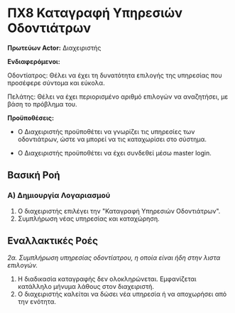 # ΠΧ8 Καταγραφή Υπηρεσιών Οδοντιάτρων

__Πρωτεύων Actor:__
Διαχειριστής

__Ενδιαφερόμενοι:__

Οδοντίατρος: Θέλει να έχει τη δυνατότητα επιλογής της υπηρεσίας που προσέφερε σύντομα και εύκολα.

Πελάτης: Θέλει να έχει περιορισμένο αριθμό επιλογών να αναζητήσει, με βάση το πρόβλημα του. 

__Προϋποθέσεις:__

* Ο Διαχειριστής προϋποθέτει να γνωρίζει τις υπηρεσίες των οδοντιάτρων, ώστε να μπορεί να τις καταχωρίσει στο σύστημα.

* Ο Διαχειριστής προϋποθέτει να έχει συνδεθεί μέσω master login.

## Βασική Ροή

### Α) Δημιουργία Λογαριασμού
1. Ο διαχειριστής επιλέγει την "Καταγραφή Υπηρεσιών Οδοντιάτρων".
2. Συμπλήρωση νέας υπηρεσίας και καταχώρηση.

## Εναλλακτικές Ροές

*2α\. Συμπλήρωση υπηρεσίας οδοντίατρου, η οποία είναι ήδη στην λιστα επιλογών.*
1. Η διαδικασία καταγραφής δεν ολοκληρώνεται. Εμφανίζεται κατάλληλο μήνυμα λάθους στον διαχειριστή.
2. Ο διαχειριστής καλείται να δώσει νέα υπηρεσία ή να αποχωρήσει από την ενότητα.